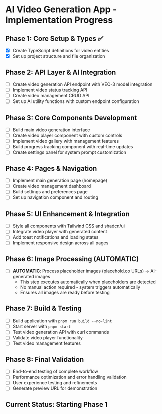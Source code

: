 # AI Video Generation App - Implementation Progress

## Phase 1: Core Setup & Types ✅
- [x] Create TypeScript definitions for video entities
- [x] Set up project structure and file organization

## Phase 2: API Layer & AI Integration
- [ ] Create video generation API endpoint with VEO-3 model integration
- [ ] Implement video status tracking API
- [ ] Create video management CRUD API
- [ ] Set up AI utility functions with custom endpoint configuration

## Phase 3: Core Components Development
- [ ] Build main video generation interface
- [ ] Create video player component with custom controls
- [ ] Implement video gallery with management features
- [ ] Build progress tracking component with real-time updates
- [ ] Create settings panel for system prompt customization

## Phase 4: Pages & Navigation
- [ ] Implement main generation page (homepage)
- [ ] Create video management dashboard
- [ ] Build settings and preferences page
- [ ] Set up navigation component and routing

## Phase 5: UI Enhancement & Integration
- [ ] Style all components with Tailwind CSS and shadcn/ui
- [ ] Integrate video player with generated content
- [ ] Add toast notifications and loading states
- [ ] Implement responsive design across all pages

## Phase 6: Image Processing (AUTOMATIC)
- [ ] **AUTOMATIC**: Process placeholder images (placehold.co URLs) → AI-generated images
  - This step executes automatically when placeholders are detected
  - No manual action required - system triggers automatically
  - Ensures all images are ready before testing

## Phase 7: Build & Testing
- [ ] Build application with `pnpm run build --no-lint`
- [ ] Start server with `pnpm start`
- [ ] Test video generation API with curl commands
- [ ] Validate video player functionality
- [ ] Test video management features

## Phase 8: Final Validation
- [ ] End-to-end testing of complete workflow
- [ ] Performance optimization and error handling validation
- [ ] User experience testing and refinements
- [ ] Generate preview URL for demonstration

## Current Status: Starting Phase 1
